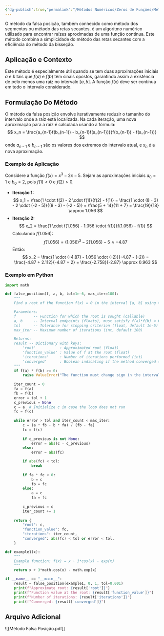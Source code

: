 ```yaml
---
{"dg-publish":true,"permalink":"/Métodos Numéricos/Zeros de Funções/Método da Falsa Posição/","created":"2025-05-20T13:30:13.846-03:00"}
---
```



O método da falsa posição, também conhecido como método dos segmentos ou método das retas secantes, é um algoritmo numérico utilizado para encontrar raízes aproximadas de uma função contínua. Este método combina a simplicidade do método das retas secantes com a eficiência do método da bisseção.

## Aplicação e Contexto

Este método é especialmente útil quando se tem duas aproximações iniciais $a$ e $b$ tais que $f(a)$ e $f(b)$ têm sinais opostos, garantindo assim a existência de pelo menos uma raiz no intervalo $[a, b]$. A função $f(x)$ deve ser contínua em todo o intervalo considerado.

## Formulação Do Método

O método da falsa posição envolve iterativamente reduzir o tamanho do intervalo onde a raiz está localizada. Na cada iteração, uma nova aproximação para a raiz é calculada usando a fórmula:
$$
x_n = \frac{a_{n-1}f(b_{n-1}) - b_{n-1}f(a_{n-1})}{f(b_{n-1}) - f(a_{n-1})}
$$
onde $a_{n-1}$ e $b_{n-1}$ são os valores dos extremos do intervalo atual, e $x_n$ é a nova aproximação.

### Exemplo de Aplicação

Considere a função $f(x) = x^3 - 2x - 5$. Sejam as aproximações iniciais $a_0 = 1$ e $b_0 = 2$, pois $f(1) < 0$ e $f(2) > 0$.

- **Iteração 1:**
$$
x_1 = \frac{1 \cdot f(2) - 2 \cdot f(1)}{f(2) - f(1)} = \frac{1 \cdot (8 - 3) - 2 \cdot (-2 - 5)}{(8 - 3) - (-2 - 5)} = \frac{5 + 14}{11 + 7} = \frac{19}{18} \approx 1.056
$$
- **Iteração 2:**
$$
x_2 = \frac{1 \cdot f(1.056) - 1.056 \cdot f(1)}{f(1.056) - f(1)}
$$
  Calculando $f(1.056)$:
$$
f(1.056) = (1.056)^3 - 2(1.056) - 5 \approx -4.87
$$
  Então:
$$
x_2 = \frac{1 \cdot (-4.87) - 1.056 \cdot (-2)}{-4.87 - (-2)} = \frac{-4.87 + 2.112}{-4.87 + 2} = \frac{-2.758}{-2.87} \approx 0.963
$$
### Exemplo em Python

```python
import math

def false_position(f, a, b, tol=1e-6, max_iter=100):
    """
    Find a root of the function f(x) = 0 in the interval [a, b] using the Regula Falsi (False Position) method.

    Parameters:
    f        -- Function for which the root is sought (callable)
    a, b     -- Interval endpoints (floats), must satisfy f(a)*f(b) < 0
    tol      -- Tolerance for stopping criterion (float, default 1e-6)
    max_iter -- Maximum number of iterations (int, default 100)

    Returns:
    result -- Dictionary with keys:
        'root'           : Approximated root (float)
        'function_value' : Value of f at the root (float)
        'iterations'     : Number of iterations performed (int)
        'converged'      : Boolean indicating if the method converged (bool)
    """
    if f(a) * f(b) >= 0:
        raise ValueError("The function must change sign in the interval [a, b].")
    
    iter_count = 0
    fa = f(a)
    fb = f(b)
    error = tol + 1
    c_previous = None
    c = a  # Initialize c in case the loop does not run
    fc = f(c)
    
    while error > tol and iter_count < max_iter:
        c = (a * fb - b * fa) / (fb - fa)
        fc = f(c)
        
        if c_previous is not None:
            error = abs(c - c_previous)
        else:
            error = abs(fc)

        if abs(fc) < tol:
            break
        
        if fa * fc < 0:
            b = c
            fb = fc
        else:
            a = c
            fa = fc
        
        c_previous = c
        iter_count += 1
    
    return {
        "root": c,
        "function_value": fc,
        "iterations": iter_count,
        "converged": abs(fc) < tol or error < tol,
    }

def example1(x):
    """
    Example function: f(x) = x + 3*cos(x) - exp(x)
    """
    return x + 3*math.cos(x) - math.exp(x)

if __name__ == "__main__":
    result = false_position(example1, 0, 1, tol=0.001)
    print(f"Approximate root: {result['root']}")
    print(f"Function value at the root: {result['function_value']}")
    print(f"Number of iterations: {result['iterations']}")
    print(f"Converged: {result['converged']}")
```

## Arquivo Adicional

![[Método Falsa Posição.pdf]]
